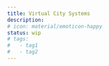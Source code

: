 ```yaml
---
title: Virtual City Systems
description:
# icon: material/emoticon-happy
status: wip
# tags:
#   - tag1
#   - tag2
---
```

